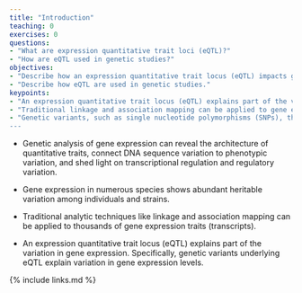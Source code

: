 ```yaml
---
title: "Introduction"
teaching: 0
exercises: 0
questions:
- "What are expression quantitative trait loci (eQTL)?"
- "How are eQTL used in genetic studies?"
objectives:
- "Describe how an expression quantitative trait locus (eQTL) impacts gene expression."
- "Describe how eQTL are used in genetic studies."
keypoints:
- "An expression quantitative trait locus (eQTL) explains part of the variation in gene expression."
- "Traditional linkage and association mapping can be applied to gene expression traits (transcripts)."
- "Genetic variants, such as single nucleotide polymorphisms (SNPs), that underlie eQTL illuminate transcriptional regulation and variation.
---
```

- Genetic analysis of gene expression can reveal the architecture of quantitative traits, connect DNA sequence variation to phenotypic variation, and shed light on transcriptional regulation and regulatory variation. 

- Gene expression in numerous species shows abundant heritable variation among individuals and strains. 

- Traditional analytic techniques like linkage and association mapping can be applied to thousands of gene expression traits (transcripts). 

- An expression quantitative trait locus (eQTL) explains part of the variation in gene expression. Specifically, genetic variants underlying eQTL explain variation in gene expression levels.


{% include links.md %}

